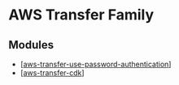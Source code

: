 # AWS Transfer Family

Modules
---

- [[aws-transfer-use-password-authentication]]
- [[aws-transfer-cdk]]

[//begin]: # "Autogenerated link references for markdown compatibility"
[aws-transfer-use-password-authentication]: aws-transfer-use-password-authentication.md "AWS Transfer Use Password Authentication"
[aws-transfer-cdk]: aws-transfer-cdk.md "AWS Transfer CDK"
[//end]: # "Autogenerated link references"